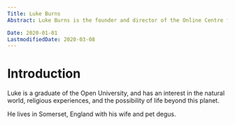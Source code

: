 ```yaml
---
Title: Luke Burns
Abstract: Luke Burns is the founder and director of the Online Centre for Religious Studies.

Date: 2020-01-01
LastmodifiedDate: 2020-03-08
---
```


# Introduction
Luke is a graduate of the Open University, and has an interest in the natural world, religious experiences, and the possibility of life beyond this planet.

He lives in Somerset, England with his wife and pet degus.